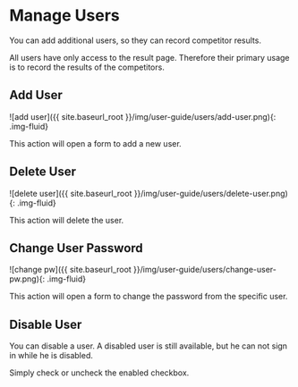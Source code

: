 # Manage Users

You can add additional users, so they can record competitor results.

All users have only access to the result page. Therefore their primary usage
is to record the results of the competitors.

## Add User

![add user]({{ site.baseurl_root }}/img/user-guide/users/add-user.png){: .img-fluid}

This action will open a form to add a new user.

## Delete User

![delete user]({{ site.baseurl_root }}/img/user-guide/users/delete-user.png){: .img-fluid}

This action will delete the user.

## Change User Password

![change pw]({{ site.baseurl_root }}/img/user-guide/users/change-user-pw.png){: .img-fluid}

This action will open a form to change the password from the specific user.

## Disable User

You can disable a user. A disabled user is still available, but he can not sign in while
he is disabled.

Simply check or uncheck the enabled checkbox.